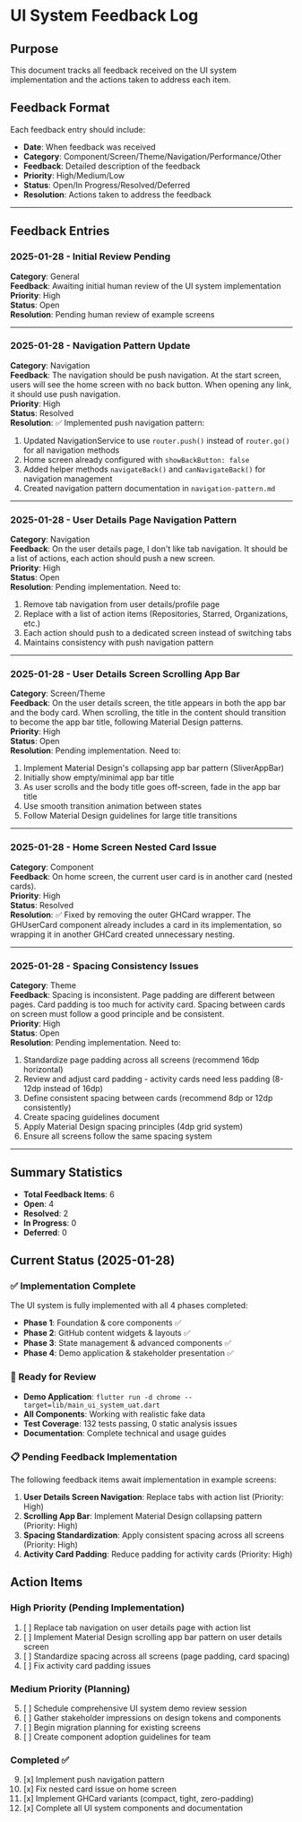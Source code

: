 # UI System Feedback Log

## Purpose

This document tracks all feedback received on the UI system implementation and the actions taken to address each item.

## Feedback Format

Each feedback entry should include:
- **Date**: When feedback was received
- **Category**: Component/Screen/Theme/Navigation/Performance/Other
- **Feedback**: Detailed description of the feedback
- **Priority**: High/Medium/Low
- **Status**: Open/In Progress/Resolved/Deferred
- **Resolution**: Actions taken to address the feedback

---

## Feedback Entries

### 2025-01-28 - Initial Review Pending

**Category**: General  
**Feedback**: Awaiting initial human review of the UI system implementation  
**Priority**: High  
**Status**: Open  
**Resolution**: Pending human review of example screens

---

### 2025-01-28 - Navigation Pattern Update

**Category**: Navigation  
**Feedback**: The navigation should be push navigation. At the start screen, users will see the home screen with no back button. When opening any link, it should use push navigation.  
**Priority**: High  
**Status**: Resolved  
**Resolution**: ✅ Implemented push navigation pattern:
1. Updated NavigationService to use `router.push()` instead of `router.go()` for all navigation methods
2. Home screen already configured with `showBackButton: false` 
3. Added helper methods `navigateBack()` and `canNavigateBack()` for navigation management
4. Created navigation pattern documentation in `navigation-pattern.md`

---

### 2025-01-28 - User Details Page Navigation Pattern

**Category**: Navigation  
**Feedback**: On the user details page, I don't like tab navigation. It should be a list of actions, each action should push a new screen.  
**Priority**: High  
**Status**: Open  
**Resolution**: Pending implementation. Need to:
1. Remove tab navigation from user details/profile page
2. Replace with a list of action items (Repositories, Starred, Organizations, etc.)
3. Each action should push to a dedicated screen instead of switching tabs
4. Maintains consistency with push navigation pattern

---

### 2025-01-28 - User Details Screen Scrolling App Bar

**Category**: Screen/Theme  
**Feedback**: On the user details screen, the title appears in both the app bar and the body card. When scrolling, the title in the content should transition to become the app bar title, following Material Design patterns.  
**Priority**: High  
**Status**: Open  
**Resolution**: Pending implementation. Need to:
1. Implement Material Design's collapsing app bar pattern (SliverAppBar)
2. Initially show empty/minimal app bar title
3. As user scrolls and the body title goes off-screen, fade in the app bar title
4. Use smooth transition animation between states
5. Follow Material Design guidelines for large title transitions

---

### 2025-01-28 - Home Screen Nested Card Issue

**Category**: Component  
**Feedback**: On home screen, the current user card is in another card (nested cards).  
**Priority**: High  
**Status**: Resolved  
**Resolution**: ✅ Fixed by removing the outer GHCard wrapper. The GHUserCard component already includes a card in its implementation, so wrapping it in another GHCard created unnecessary nesting.

---

### 2025-01-28 - Spacing Consistency Issues

**Category**: Theme  
**Feedback**: Spacing is inconsistent. Page padding are different between pages. Card padding is too much for activity card. Spacing between cards on screen must follow a good principle and be consistent.  
**Priority**: High  
**Status**: Open  
**Resolution**: Pending implementation. Need to:
1. Standardize page padding across all screens (recommend 16dp horizontal)
2. Review and adjust card padding - activity cards need less padding (8-12dp instead of 16dp)
3. Define consistent spacing between cards (recommend 8dp or 12dp consistently)
4. Create spacing guidelines document
5. Apply Material Design spacing principles (4dp grid system)
6. Ensure all screens follow the same spacing system

---

## Summary Statistics

- **Total Feedback Items**: 6
- **Open**: 4  
- **Resolved**: 2
- **In Progress**: 0
- **Deferred**: 0

## Current Status (2025-01-28)

### ✅ Implementation Complete
The UI system is fully implemented with all 4 phases completed:
- **Phase 1**: Foundation & core components ✅
- **Phase 2**: GitHub content widgets & layouts ✅ 
- **Phase 3**: State management & advanced components ✅
- **Phase 4**: Demo application & stakeholder presentation ✅

### 🎯 Ready for Review
- **Demo Application**: `flutter run -d chrome --target=lib/main_ui_system_uat.dart`
- **All Components**: Working with realistic fake data
- **Test Coverage**: 132 tests passing, 0 static analysis issues
- **Documentation**: Complete technical and usage guides

### 📋 Pending Feedback Implementation
The following feedback items await implementation in example screens:
1. **User Details Screen Navigation**: Replace tabs with action list (Priority: High)
2. **Scrolling App Bar**: Implement Material Design collapsing pattern (Priority: High)  
3. **Spacing Standardization**: Apply consistent spacing across all screens (Priority: High)
4. **Activity Card Padding**: Reduce padding for activity cards (Priority: High)

## Action Items

### High Priority (Pending Implementation)
1. [ ] Replace tab navigation on user details page with action list
2. [ ] Implement Material Design scrolling app bar pattern on user details screen  
3. [ ] Standardize spacing across all screens (page padding, card spacing)
4. [ ] Fix activity card padding issues

### Medium Priority (Planning)
5. [ ] Schedule comprehensive UI system demo review session
6. [ ] Gather stakeholder impressions on design tokens and components
7. [ ] Begin migration planning for existing screens
8. [ ] Create component adoption guidelines for team

### Completed ✅
9. [x] Implement push navigation pattern
10. [x] Fix nested card issue on home screen
11. [x] Implement GHCard variants (compact, tight, zero-padding)
12. [x] Complete all UI system components and documentation